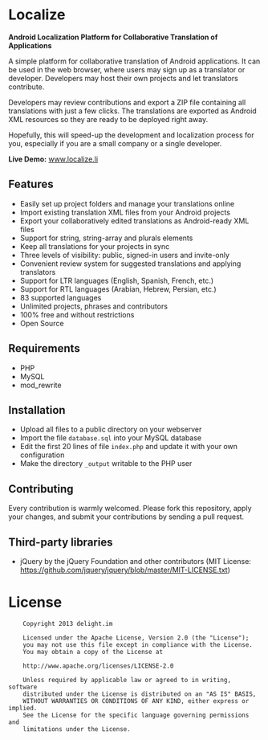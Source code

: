Localize
========

**Android Localization Platform for Collaborative Translation of Applications**

A simple platform for collaborative translation of Android applications. It can be used in the web browser, where users may sign up as a translator or developer. Developers may host their own projects and let translators contribute.

Developers may review contributions and export a ZIP file containing all translations with just a few clicks. The translations are exported as Android XML resources so they are ready to be deployed right away.

Hopefully, this will speed-up the development and localization process for you, especially if you are a small company or a single developer.

**Live Demo:** www.localize.li

Features
------

+ Easily set up project folders and manage your translations online
+ Import existing translation XML files from your Android projects
+ Export your collaboratively edited translations as Android-ready XML files
+ Support for string, string-array and plurals elements
+ Keep all translations for your projects in sync
+ Three levels of visibility: public, signed-in users and invite-only
+ Convenient review system for suggested translations and applying translators
+ Support for LTR languages (English, Spanish, French, etc.)
+ Support for RTL languages (Arabian, Hebrew, Persian, etc.)
+ 83 supported languages
+ Unlimited projects, phrases and contributors
+ 100% free and without restrictions
+ Open Source

Requirements
------

+ PHP
+ MySQL
+ mod_rewrite

Installation
------

+ Upload all files to a public directory on your webserver
+ Import the file `database.sql` into your MySQL database
+ Edit the first 20 lines of file `index.php` and update it with your own configuration
+ Make the directory `_output` writable to the PHP user

Contributing
------

Every contribution is warmly welcomed. Please fork this repository, apply your changes, and submit your contributions by sending a pull request.

Third-party libraries
------

+ jQuery by the jQuery Foundation and other contributors (MIT License: https://github.com/jquery/jquery/blob/master/MIT-LICENSE.txt)

License
========

```
	Copyright 2013 delight.im

	Licensed under the Apache License, Version 2.0 (the "License");
	you may not use this file except in compliance with the License.
	You may obtain a copy of the License at

	http://www.apache.org/licenses/LICENSE-2.0

	Unless required by applicable law or agreed to in writing, software
	distributed under the License is distributed on an "AS IS" BASIS,
	WITHOUT WARRANTIES OR CONDITIONS OF ANY KIND, either express or implied.
	See the License for the specific language governing permissions and
	limitations under the License.
```
